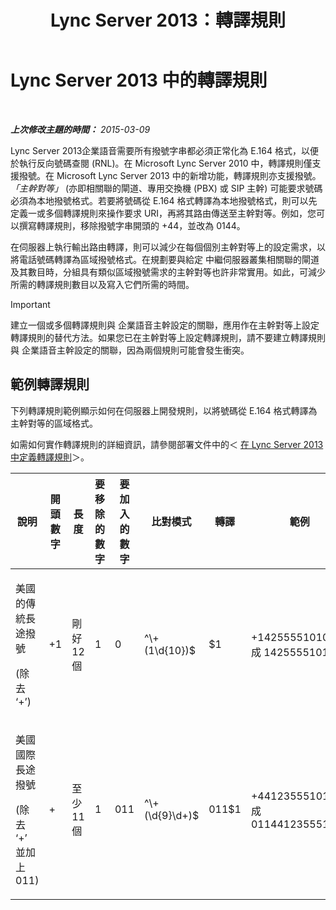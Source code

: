 ﻿---
title: Lync Server 2013：轉譯規則
TOCTitle: 轉譯規則
ms:assetid: 6e067bd4-4931-4385-81ac-2acae45a16d8
ms:mtpsurl: https://technet.microsoft.com/zh-tw/library/Gg398520(v=OCS.15)
ms:contentKeyID: 49291259
ms.date: 08/10/2015
mtps_version: v=OCS.15
ms.translationtype: HT
---

# Lync Server 2013 中的轉譯規則

 

_**上次修改主題的時間：** 2015-03-09_

Lync Server 2013企業語音需要所有撥號字串都必須正常化為 E.164 格式，以便於執行反向號碼查閱 (RNL)。在 Microsoft Lync Server 2010 中，轉譯規則僅支援撥號。在 Microsoft Lync Server 2013 中的新增功能，轉譯規則亦支援撥號。 *「主幹對等」* (亦即相關聯的閘道、專用交換機 (PBX) 或 SIP 主幹) 可能要求號碼必須為本地撥號格式。若要將號碼從 E.164 格式轉譯為本地撥號格式，則可以先定義一或多個轉譯規則來操作要求 URI，再將其路由傳送至主幹對等。例如，您可以撰寫轉譯規則，移除撥號字串開頭的 +44，並改為 0144。

在伺服器上執行輸出路由轉譯，則可以減少在每個個別主幹對等上的設定需求，以將電話號碼轉譯為區域撥號格式。在規劃要與給定 中繼伺服器叢集相關聯的閘道及其數目時，分組具有類似區域撥號需求的主幹對等也許非常實用。如此，可減少所需的轉譯規則數目以及寫入它們所需的時間。

> [!IMPORTANT]  
> 建立一個或多個轉譯規則與 企業語音主幹設定的關聯，應用作在主幹對等上設定轉譯規則的替代方法。如果您已在主幹對等上設定轉譯規則，請不要建立轉譯規則與 企業語音主幹設定的關聯，因為兩個規則可能會發生衝突。



## 範例轉譯規則

下列轉譯規則範例顯示如何在伺服器上開發規則，以將號碼從 E.164 格式轉譯為主幹對等的區域格式。

如需如何實作轉譯規則的詳細資訊，請參閱部署文件中的＜ [在 Lync Server 2013 中定義轉譯規則](lync-server-2013-defining-translation-rules.md)＞。


<table>
<colgroup>
<col style="width: 12%" />
<col style="width: 12%" />
<col style="width: 12%" />
<col style="width: 12%" />
<col style="width: 12%" />
<col style="width: 12%" />
<col style="width: 12%" />
<col style="width: 12%" />
</colgroup>
<thead>
<tr class="header">
<th>說明</th>
<th>開頭數字</th>
<th>長度</th>
<th>要移除的數字</th>
<th>要加入的數字</th>
<th>比對模式</th>
<th>轉譯</th>
<th>範例</th>
</tr>
</thead>
<tbody>
<tr class="odd">
<td><p>美國的傳統長途撥號</p>
<p>(除去 ‘+’)</p></td>
<td><p>+1</p></td>
<td><p>剛好 12 個</p></td>
<td><p>1</p></td>
<td><p>0</p></td>
<td><p>^\+(1\d{10})$</p></td>
<td><p>$1</p></td>
<td><p>+14255551010 變成 14255551010</p></td>
</tr>
<tr class="even">
<td><p>美國國際長途撥號</p>
<p>(除去 ‘+’ 並加上 011)</p></td>
<td><p>+</p></td>
<td><p>至少 11 個</p></td>
<td><p>1</p></td>
<td><p>011</p></td>
<td><p>^\+(\d{9}\d+)$</p></td>
<td><p>011$1</p></td>
<td><p>+441235551010 變成 011441235551010</p></td>
</tr>
</tbody>
</table>

